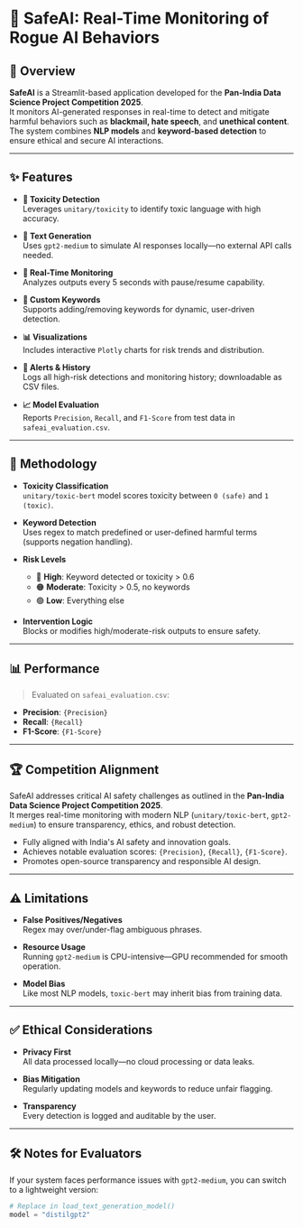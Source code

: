 # 🚨 SafeAI: Real-Time Monitoring of Rogue AI Behaviors

## 🧠 Overview
**SafeAI** is a Streamlit-based application developed for the **Pan-India Data Science Project Competition 2025**.  
It monitors AI-generated responses in real-time to detect and mitigate harmful behaviors such as **blackmail, hate speech**, and **unethical content**.  
The system combines **NLP models** and **keyword-based detection** to ensure ethical and secure AI interactions.

---

## ✨ Features
- **🧪 Toxicity Detection**  
  Leverages `unitary/toxicity` to identify toxic language with high accuracy.

- **🧠 Text Generation**  
  Uses `gpt2-medium` to simulate AI responses locally—no external API calls needed.

- **🔁 Real-Time Monitoring**  
  Analyzes outputs every 5 seconds with pause/resume capability.

- **🧩 Custom Keywords**  
  Supports adding/removing keywords for dynamic, user-driven detection.

- **📊 Visualizations**  
  Includes interactive `Plotly` charts for risk trends and distribution.

- **📁 Alerts & History**  
  Logs all high-risk detections and monitoring history; downloadable as CSV files.

- **📈 Model Evaluation**  
  Reports `Precision`, `Recall`, and `F1-Score` from test data in `safeai_evaluation.csv`.

---

## 🧪 Methodology

- **Toxicity Classification**  
  `unitary/toxic-bert` model scores toxicity between `0 (safe)` and `1 (toxic)`.

- **Keyword Detection**  
  Uses regex to match predefined or user-defined harmful terms (supports negation handling).

- **Risk Levels**  
  - 🔴 **High**: Keyword detected or toxicity > 0.6  
  - 🟠 **Moderate**: Toxicity > 0.5, no keywords  
  - 🟢 **Low**: Everything else  

- **Intervention Logic**  
  Blocks or modifies high/moderate-risk outputs to ensure safety.

---

## 📊 Performance

> Evaluated on `safeai_evaluation.csv`:

- **Precision**: `{Precision}`  
- **Recall**: `{Recall}`  
- **F1-Score**: `{F1-Score}`

---

## 🏆 Competition Alignment

SafeAI addresses critical AI safety challenges as outlined in the **Pan-India Data Science Project Competition 2025**.  
It merges real-time monitoring with modern NLP (`unitary/toxic-bert`, `gpt2-medium`) to ensure transparency, ethics, and robust detection.

- Fully aligned with India's AI safety and innovation goals.
- Achieves notable evaluation scores: `{Precision}`, `{Recall}`, `{F1-Score}`.
- Promotes open-source transparency and responsible AI design.

---

## ⚠️ Limitations

- **False Positives/Negatives**  
  Regex may over/under-flag ambiguous phrases.

- **Resource Usage**  
  Running `gpt2-medium` is CPU-intensive—GPU recommended for smooth operation.

- **Model Bias**  
  Like most NLP models, `toxic-bert` may inherit bias from training data.

---

## ✅ Ethical Considerations

- **Privacy First**  
  All data processed locally—no cloud processing or data leaks.

- **Bias Mitigation**  
  Regularly updating models and keywords to reduce unfair flagging.

- **Transparency**  
  Every detection is logged and auditable by the user.

---

## 🛠 Notes for Evaluators

If your system faces performance issues with `gpt2-medium`, you can switch to a lightweight version:

```python
# Replace in load_text_generation_model()
model = "distilgpt2"
